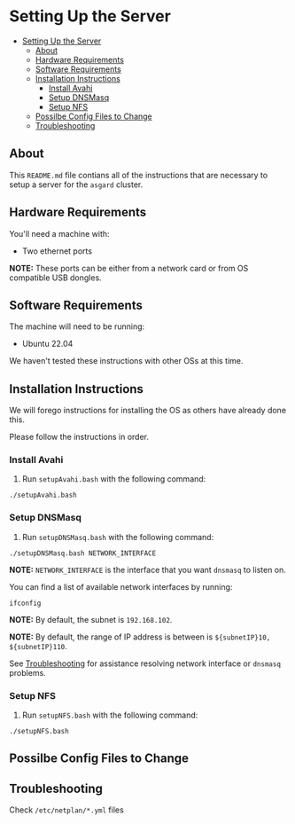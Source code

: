 # Setting Up the Server<a name="setting-up-the-server"></a>

<!-- mdformat-toc start --slug=github --maxlevel=6 --minlevel=1 -->

- [Setting Up the Server](#setting-up-the-server)
  - [About](#about)
  - [Hardware Requirements](#hardware-requirements)
  - [Software Requirements](#software-requirements)
  - [Installation Instructions](#installation-instructions)
    - [Install Avahi](#install-avahi)
    - [Setup DNSMasq](#setup-dnsmasq)
    - [Setup NFS](#setup-nfs)
  - [Possilbe Config Files to Change](#possilbe-config-files-to-change)
  - [Troubleshooting](#troubleshooting)

<!-- mdformat-toc end -->

## About<a name="about"></a>

This `README.md` file contians all of the instructions that are necessary to
setup a server for the `asgard` cluster.

## Hardware Requirements<a name="hardware-requirements"></a>

You'll need a machine with:

- Two ethernet ports

**NOTE:** These ports can be either from a network card or from OS compatible
USB dongles.

## Software Requirements<a name="software-requirements"></a>

The machine will need to be running:

- Ubuntu 22.04

We haven't tested these instructions with other OSs at this time.

## Installation Instructions<a name="installation-instructions"></a>

We will forego instructions for installing the OS as others have already done
this.

Please follow the instructions in order.

### Install Avahi<a name="install-avahi"></a>

1. Run `setupAvahi.bash` with the following command:

`./setupAvahi.bash`

### Setup DNSMasq<a name="setup-dnsmasq"></a>

1. Run `setupDNSMasq.bash` with the following command:

`./setupDNSMasq.bash NETWORK_INTERFACE`

**NOTE:** `NETWORK_INTERFACE` is the interface that you want `dnsmasq` to
listen on.

You can find a list of available network interfaces by running:

`ifconfig`

**NOTE:** By default, the subnet is `192.168.102`.

**NOTE:** By default, the range of IP address is between is `${subnetIP}10, ${subnetIP}110`.

See [Troubleshooting](#troubleshooting) for assistance resolving network
interface or `dnsmasq` problems.

### Setup NFS<a name="setup-nfs"></a>

1. Run `setupNFS.bash` with the following command:

`./setupNFS.bash`

## Possilbe Config Files to Change<a name="possilbe-config-files-to-change"></a>

## Troubleshooting<a name="troubleshooting"></a>

Check `/etc/netplan/*.yml` files
